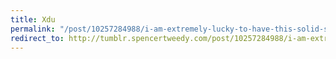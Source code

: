 ```yaml
---
title: Xdu
permalink: "/post/10257284988/i-am-extremely-lucky-to-have-this-solid-sound"
redirect_to: http://tumblr.spencertweedy.com/post/10257284988/i-am-extremely-lucky-to-have-this-solid-sound
---
```


